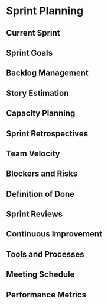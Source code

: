 # Sprint Planning

## Current Sprint

## Sprint Goals

## Backlog Management

## Story Estimation

## Capacity Planning

## Sprint Retrospectives

## Team Velocity

## Blockers and Risks

## Definition of Done

## Sprint Reviews

## Continuous Improvement

## Tools and Processes

## Meeting Schedule

## Performance Metrics
